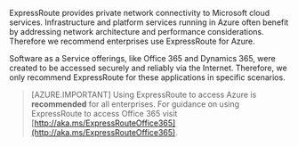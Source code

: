ExpressRoute provides private network connectivity to Microsoft cloud services. Infrastructure and platform services running in Azure often benefit by addressing network architecture and performance considerations. Therefore we recommend enterprises use ExpressRoute for Azure.

Software as a Service offerings, like Office 365 and Dynamics 365, were created to be accessed securely and reliably via the Internet.  Therefore, we only recommend ExpressRoute for these applications in specific scenarios.

> [AZURE.IMPORTANT]
> Using ExpressRoute to access Azure is **recommended** for all enterprises. For guidance on using ExpressRoute to access Office 365 visit [http://aka.ms/ExpressRouteOffice365](http://aka.ms/ExpressRouteOffice365).